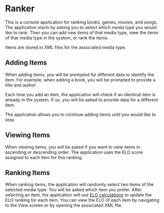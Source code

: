 # Ranker

This is a console application for ranking books, games, movies, and songs. 
The application starts by asking you to select which media type you would like to rank. 
Then you can add new items of that media type, view the items of that media type in the system, or rank the items. 

Items are stored in XML files for the associated media type. 

## Adding Items
When adding items, you will be prompted for different data to identify the item. 
For example, when adding a book, you will be prompted to provide a title and author. 

Each time you add an item, the application will check if an identical item is already in the system. If so, you will be asked to provide data for a different item.

The application allows you to continue adding items until you would like to stop. 
## Viewing Items
When viewing items, you will be asked if you want to view items in ascending or descending order. 
The application uses the ELO score assigned to each item for this ranking. 

## Ranking Items
When ranking items, the application will randomly select two items of the selected media type. 
You will be asked which item you prefer. 
After selecting an item, the application will use [ELO calculations](https://en.wikipedia.org/wiki/Elo_rating_system) to update the ELO ranking for each item. 
You can view the ELO of each item by navigating to the View screen or by opening the associated XML file. 